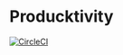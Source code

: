 # Producktivity

[![CircleCI](https://dl.circleci.com/status-badge/img/gh/Producktivity/Producktivity/tree/main.svg?style=svg)](https://dl.circleci.com/status-badge/redirect/gh/Producktivity/Producktivity/tree/main)
